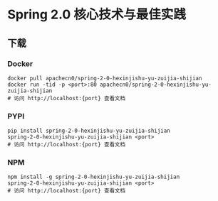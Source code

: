 # Spring 2.0 核心技术与最佳实践

## 下载

### Docker

```
docker pull apachecn0/spring-2-0-hexinjishu-yu-zuijia-shijian
docker run -tid -p <port>:80 apachecn0/spring-2-0-hexinjishu-yu-zuijia-shijian
# 访问 http://localhost:{port} 查看文档
```

### PYPI

```
pip install spring-2-0-hexinjishu-yu-zuijia-shijian
spring-2-0-hexinjishu-yu-zuijia-shijian <port>
# 访问 http://localhost:{port} 查看文档
```

### NPM

```
npm install -g spring-2-0-hexinjishu-yu-zuijia-shijian
spring-2-0-hexinjishu-yu-zuijia-shijian <port>
# 访问 http://localhost:{port} 查看文档
```